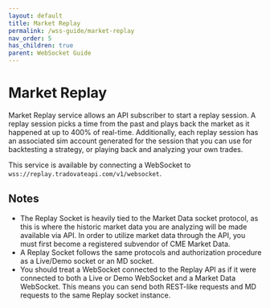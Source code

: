 ```yaml
---
layout: default
title: Market Replay
permalink: /wss-guide/market-replay
nav_order: 5
has_children: true
parent: WebSocket Guide
---
```


# Market Replay
Market Replay service allows an API subscriber to start a replay session. A replay session picks a time from the past and plays back the market as it happened at up to 400% of real-time. Additionally, each replay session has an associated sim account generated for the session that you can use for backtesting a strategy, or playing back and analyzing your own trades.

This service is available by connecting a WebSocket to `wss://replay.tradovateapi.com/v1/websocket`.

## Notes
- The Replay Socket is heavily tied to the Market Data socket protocol, as this is where the historic market data you are analyzing will be made available via API. In order to utilize market data through the API, you must first become a registered subvendor of CME Market Data.
- A Replay Socket follows the same protocols and authorization procedure as a Live/Demo socket or an MD socket.
- You should treat a WebSocket connected to the Replay API as if it were connected to both a Live or Demo WebSocket and a Market Data WebSocket. This means you can send both REST-like requests and MD requests to the same Replay socket instance.